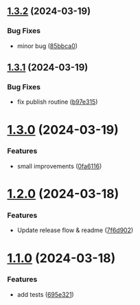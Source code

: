 ## [1.3.2](https://github.com/benjamindigiorgio/link-sweeper/compare/v1.3.1...v1.3.2) (2024-03-19)


### Bug Fixes

* minor bug ([85bbca0](https://github.com/benjamindigiorgio/link-sweeper/commit/85bbca0f11d09405a853daa001b1f224b47e2534))



## [1.3.1](https://github.com/benjamindigiorgio/link-sweeper/compare/v1.3.0...v1.3.1) (2024-03-19)


### Bug Fixes

* fix publish routine ([b97e315](https://github.com/benjamindigiorgio/link-sweeper/commit/b97e3154724f45b8ff338b12c804fabc69f7b64a))



# [1.3.0](https://github.com/benjamindigiorgio/link-sweeper/compare/v1.2.0...v1.3.0) (2024-03-19)


### Features

* small improvements ([0fa6116](https://github.com/benjamindigiorgio/link-sweeper/commit/0fa6116f3e12ee4ddadf4767f3301f3da81115af))



# [1.2.0](https://github.com/benjamindigiorgio/link-sweeper/compare/v1.1.0...v1.2.0) (2024-03-18)


### Features

* Update release flow & readme ([7f6d902](https://github.com/benjamindigiorgio/link-sweeper/commit/7f6d9024a509a7061ca7a1e7ac79aff795aaa01a))



# [1.1.0](https://github.com/benjamindigiorgio/link-sweeper/compare/695e321ad665b9923fb1d9195a9cdebb0d900b9b...v1.1.0) (2024-03-18)


### Features

* add tests ([695e321](https://github.com/benjamindigiorgio/link-sweeper/commit/695e321ad665b9923fb1d9195a9cdebb0d900b9b))



